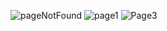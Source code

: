 ![pageNotFound](https://user-images.githubusercontent.com/83718464/124508203-0c670d80-dded-11eb-848b-e871dadd4e31.png)
![page1](https://user-images.githubusercontent.com/83718464/124508210-125cee80-dded-11eb-9781-96a656435f09.png)
![Page3](https://user-images.githubusercontent.com/83718464/124508214-17ba3900-dded-11eb-8cf7-3bb33b6eae5f.png)

